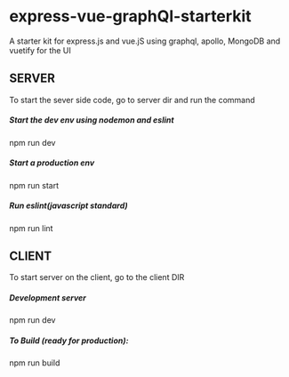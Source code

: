 # express-vue-graphQl-starterkit
A starter kit for express.js and vue.jS using graphql, apollo, MongoDB and vuetify for the UI
## SERVER  
To start the sever side code, go to server dir and run the command 

##### Start the dev env using nodemon and eslint
 npm run dev 

##### Start a production env 
 npm run start 

##### Run eslint(javascript standard) 
 npm run lint  
 
## CLIENT 

To start server on the client, go to the client DIR
##### Development server
npm run dev

##### To Build (ready for production): 
npm  run build
